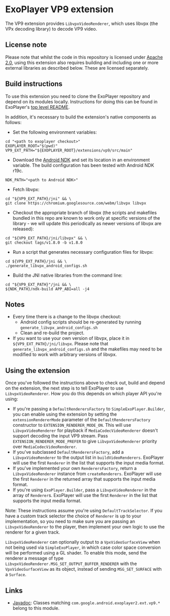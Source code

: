 # ExoPlayer VP9 extension #

The VP9 extension provides `LibvpxVideoRenderer`, which uses libvpx (the VPx
decoding library) to decode VP9 video.

## License note ##

Please note that whilst the code in this repository is licensed under
[Apache 2.0][], using this extension also requires building and including one or
more external libraries as described below. These are licensed separately.

[Apache 2.0]: https://github.com/google/ExoPlayer/blob/release-v2/LICENSE

## Build instructions ##

To use this extension you need to clone the ExoPlayer repository and depend on
its modules locally. Instructions for doing this can be found in ExoPlayer's
[top level README][].

In addition, it's necessary to build the extension's native components as
follows:

* Set the following environment variables:

```
cd "<path to exoplayer checkout>"
EXOPLAYER_ROOT="$(pwd)"
VP9_EXT_PATH="${EXOPLAYER_ROOT}/extensions/vp9/src/main"
```

* Download the [Android NDK][] and set its location in an environment variable.
  The build configuration has been tested with Android NDK r19c.

```
NDK_PATH="<path to Android NDK>"
```

* Fetch libvpx:

```
cd "${VP9_EXT_PATH}/jni" && \
git clone https://chromium.googlesource.com/webm/libvpx libvpx
```

* Checkout the appropriate branch of libvpx (the scripts and makefiles bundled
  in this repo are known to work only at specific versions of the library - we
  will update this periodically as newer versions of libvpx are released):

```
cd "${VP9_EXT_PATH}/jni/libvpx" && \
git checkout tags/v1.8.0 -b v1.8.0
```

* Run a script that generates necessary configuration files for libvpx:

```
cd ${VP9_EXT_PATH}/jni && \
./generate_libvpx_android_configs.sh
```

* Build the JNI native libraries from the command line:

```
cd "${VP9_EXT_PATH}"/jni && \
${NDK_PATH}/ndk-build APP_ABI=all -j4
```

[top level README]: https://github.com/google/ExoPlayer/blob/release-v2/README.md
[Android NDK]: https://developer.android.com/tools/sdk/ndk/index.html

## Notes ##

* Every time there is a change to the libvpx checkout:
  * Android config scripts should be re-generated by running
    `generate_libvpx_android_configs.sh`
  * Clean and re-build the project.
* If you want to use your own version of libvpx, place it in
  `${VP9_EXT_PATH}/jni/libvpx`. Please note that
  `generate_libvpx_android_configs.sh` and the makefiles may need to be modified
  to work with arbitrary versions of libvpx.

## Using the extension ##

Once you've followed the instructions above to check out, build and depend on
the extension, the next step is to tell ExoPlayer to use `LibvpxVideoRenderer`.
How you do this depends on which player API you're using:

* If you're passing a `DefaultRenderersFactory` to `SimpleExoPlayer.Builder`,
  you can enable using the extension by setting the `extensionRendererMode`
  parameter of the `DefaultRenderersFactory` constructor to
  `EXTENSION_RENDERER_MODE_ON`. This will use `LibvpxVideoRenderer` for playback
  if `MediaCodecVideoRenderer` doesn't support decoding the input VP9 stream.
  Pass `EXTENSION_RENDERER_MODE_PREFER` to give `LibvpxVideoRenderer` priority
  over `MediaCodecVideoRenderer`.
* If you've subclassed `DefaultRenderersFactory`, add a `LibvpxVideoRenderer`
  to the output list in `buildVideoRenderers`. ExoPlayer will use the first
  `Renderer` in the list that supports the input media format.
* If you've implemented your own `RenderersFactory`, return a
  `LibvpxVideoRenderer` instance from `createRenderers`. ExoPlayer will use the
  first `Renderer` in the returned array that supports the input media format.
* If you're using `ExoPlayer.Builder`, pass a `LibvpxVideoRenderer` in the array
  of `Renderer`s. ExoPlayer will use the first `Renderer` in the list that
  supports the input media format.

Note: These instructions assume you're using `DefaultTrackSelector`. If you have
a custom track selector the choice of `Renderer` is up to your implementation,
so you need to make sure you are passing an `LibvpxVideoRenderer` to the
player, then implement your own logic to use the renderer for a given track.

`LibvpxVideoRenderer` can optionally output to a `VpxVideoSurfaceView` when not
being used via `SimpleExoPlayer`, in which case color space conversion will be
performed using a GL shader. To enable this mode, send the renderer a message of
type `LibvpxVideoRenderer.MSG_SET_OUTPUT_BUFFER_RENDERER` with the
`VpxVideoSurfaceView` as its object, instead of sending `MSG_SET_SURFACE` with a
`Surface`.

## Links ##

* [Javadoc][]: Classes matching `com.google.android.exoplayer2.ext.vp9.*`
  belong to this module.

[Javadoc]: https://exoplayer.dev/doc/reference/index.html
